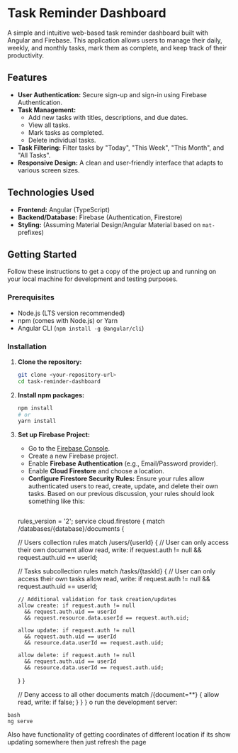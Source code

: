 # Task Reminder Dashboard

A simple and intuitive web-based task reminder dashboard built with Angular and Firebase. This application allows users to manage their daily, weekly, and monthly tasks, mark them as complete, and keep track of their productivity.

## Features

*   **User Authentication:** Secure sign-up and sign-in using Firebase Authentication.
*   **Task Management:**
    *   Add new tasks with titles, descriptions, and due dates.
    *   View all tasks.
    *   Mark tasks as completed.
    *   Delete individual tasks.
*   **Task Filtering:** Filter tasks by "Today", "This Week", "This Month", and "All Tasks".
*   **Responsive Design:** A clean and user-friendly interface that adapts to various screen sizes.

## Technologies Used

*   **Frontend:** Angular (TypeScript)
*   **Backend/Database:** Firebase (Authentication, Firestore)
*   **Styling:** (Assuming Material Design/Angular Material based on `mat-` prefixes)

## Getting Started

Follow these instructions to get a copy of the project up and running on your local machine for development and testing purposes.

### Prerequisites

*   Node.js (LTS version recommended)
*   npm (comes with Node.js) or Yarn
*   Angular CLI (`npm install -g @angular/cli`)

### Installation

1.  **Clone the repository:**
    ```bash
    git clone <your-repository-url>
    cd task-reminder-dashboard
    ```

2.  **Install npm packages:**
    ```bash
    npm install
    # or
    yarn install
    ```

3.  **Set up Firebase Project:**
    *   Go to the [Firebase Console](https://console.firebase.google.com/).
    *   Create a new Firebase project.
    *   Enable **Firebase Authentication** (e.g., Email/Password provider).
    *   Enable **Cloud Firestore** and choose a location.
    *   **Configure Firestore Security Rules:** Ensure your rules allow authenticated users to read, create, update, and delete their own tasks. Based on our previous discussion, your rules should look something like this:
        ```firestore
       rules_version = '2';
         service cloud.firestore {
          match /databases/{database}/documents {
    
    // Users collection rules
    match /users/{userId} {
      // User can only access their own document
      allow read, write: if request.auth != null && request.auth.uid == userId;
      
      // Tasks subcollection rules
      match /tasks/{taskId} {
        // User can only access their own tasks
        allow read, write: if request.auth != null && request.auth.uid == userId;
        
        // Additional validation for task creation/updates
        allow create: if request.auth != null 
          && request.auth.uid == userId
          && request.resource.data.userId == request.auth.uid;
        
        allow update: if request.auth != null 
          && request.auth.uid == userId
          && resource.data.userId == request.auth.uid;
        
        allow delete: if request.auth != null 
          && request.auth.uid == userId
          && resource.data.userId == request.auth.uid;
      }
    }
    
    // Deny access to all other documents
    match /{document=**} {
      allow read, write: if false;
    }
  }
}
        o run the development server:

```
bash
ng serve
```
Also have functionality of getting coordinates of different location if its show updating somewhere then just refresh the page
```

